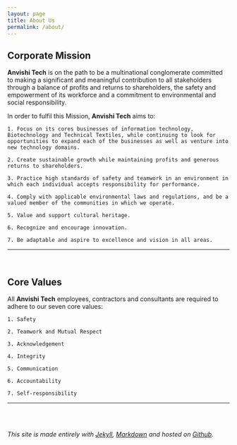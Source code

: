 ```yaml
---
layout: page
title: About Us
permalink: /about/
---
```



## Corporate Mission

**Anvishi Tech** is on the path to be a multinational conglomerate committed to making a significant and meaningful contribution to all stakeholders through a balance of profits and returns to shareholders, the safety and empowerment of its workforce and a commitment to environmental and social responsibility.
 
In order to fulfil this Mission, **Anvishi Tech** aims to:

	1. Focus on its cores businesses of information technology, Biotechnology and Technical Textiles, while continuing to look for opportunities to expand each of the businesses as well as venture into new technology domains.

	2. Create sustainable growth while maintaining profits and generous returns to shareholders.

	3. Practice high standards of safety and teamwork in an environment in which each individual accepts responsibility for performance.

	4. Comply with applicable environmental laws and regulations, and be a valued member of the communities in which we operate.

	5. Value and support cultural heritage.

	6. Recognize and encourage innovation.

	7. Be adaptable and aspire to excellence and vision in all areas.

___
<br>

## Core Values

All **Anvishi Tech** employees, contractors and consultants are required to adhere to our seven core values:

	1. Safety

	2. Teamwork and Mutual Respect

	3. Acknowledgement

	4. Integrity

	5. Communication

	6. Accountability

	7. Self-responsibility

___
<br><br>


*This site is made entirely with [Jekyll](http://jekyllrb.com), [Markdown](http://en.wikipedia.org/wiki/Markdown) and hosted on [Github](https://github.com).*